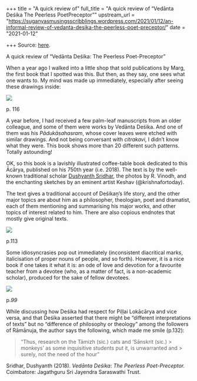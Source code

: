 +++
title = "A quick review of"
full_title = "A quick review of “Vedānta Deśika The Peerless PoetPreceptor”"
upstream_url = "https://suganyasmusingsscribblings.wordpress.com/2021/01/12/an-informal-review-of-vedanta-desika-the-peerless-poet-preceptor/"
date = "2021-01-12"

+++
Source: [here](https://suganyasmusingsscribblings.wordpress.com/2021/01/12/an-informal-review-of-vedanta-desika-the-peerless-poet-preceptor/).

A quick review of “Vedānta Deśika: The Peerless Poet-Preceptor”

When a year ago I walked into a little shop that sold publications by Marg, the first book that I spotted was this. But then, as they say, one sees what one wants to. My mind was made up immediately, especially after seeing these drawings inside:

![](https://suganyasmusingsscribblings.files.wordpress.com/2021/01/img_20210110_1810582-min.jpg?w=820)

p\. 116

A year before, I had received a few palm-leaf manuscripts from an older colleague, and some of them were works by Vedānta Deśika. And one of them was his *Pādukāsahasram*, whose cover leaves were etched with similar drawings. And not being conversant with *citrakavi*, I didn’t know what they were. This book shows more than 20 different such patterns. Totally astounding!

OK, so this book is a lavishly illustrated coffee-table book dedicated to this Ācārya, published on his 750th year (i.e. 2018). The text is by the well-known traditional scholar [Dushyanth Sridhar](https://www.desikadaya.org/about), the photos by R. Vinodh, and the enchanting sketches by an eminent artist Keshav (@krishnafortoday).

The text gives a traditional account of Deśikaṉ’s life story, and the other major topics are about him as a philosopher, theologian, poet and dramatist, each of them mentioning and summarising his major works, and other topics of interest related to him. There are also copious endnotes that mostly give original texts.

![](https://suganyasmusingsscribblings.files.wordpress.com/2021/01/img_20210110_1718052-min.jpg?w=787)

p.113

Some idiosyncrasies pop out immediately (inconsistent diacritical marks, italicisation of proper nouns of people, and so forth). However, it is a nice book if one takes it what it is: an ode of love and devotion for a favourite teacher from a devotee (who, as a matter of fact, is a non-academic scholar), produced for the sake of fellow devotees.

![](https://suganyasmusingsscribblings.files.wordpress.com/2021/01/img_20210110_1715532-min.jpg?w=1024)

p.*99*

While discussing how Deśika had respect for Piḷḷai Lokācārya and vice versa, and that Deśika asserted that there might be “different interpretations of texts” but no “difference of philosophy or theology” among the followers of Rāmānuja, the author says the following, which made me smile (p.132):

> “Thus, research on the Tāmizh (sic.) cats and ‘Sānskrit (sic.) > monkeys’ as some inquisitive students put it, is unwarranted and > surely, not the need of the hour”

Sridhar, Dushyanth (2018). *Vedānta Deśika*: *The Peerless Poet-Preceptor.* Coimbatore: Jagathguru Sri Jayendra Saraswathi Trust.
